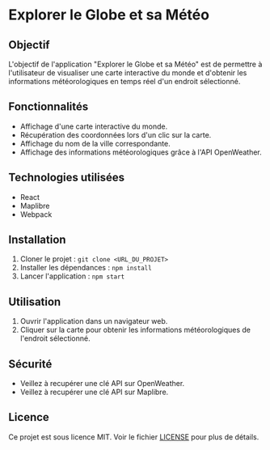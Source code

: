 # Explorer le Globe et sa Météo

## Objectif

L'objectif de l'application "Explorer le Globe et sa Météo" est de permettre à l'utilisateur de visualiser une carte interactive du monde et d'obtenir les informations météorologiques en temps réel d'un endroit sélectionné.

## Fonctionnalités

- Affichage d'une carte interactive du monde.
- Récupération des coordonnées lors d'un clic sur la carte.
- Affichage du nom de la ville correspondante.
- Affichage des informations météorologiques grâce à l'API OpenWeather.

## Technologies utilisées

- React
- Maplibre
- Webpack

## Installation

1. Cloner le projet : `git clone <URL_DU_PROJET>`
2. Installer les dépendances : `npm install`
3. Lancer l'application : `npm start`

## Utilisation

1. Ouvrir l'application dans un navigateur web.
2. Cliquer sur la carte pour obtenir les informations météorologiques de l'endroit sélectionné.

## Sécurité

- Veillez à recupérer une clé API sur OpenWeather.
- Veillez à recupérer une clé API sur Maplibre.

## Licence

Ce projet est sous licence MIT. Voir le fichier [LICENSE](LICENSE) pour plus de détails.
